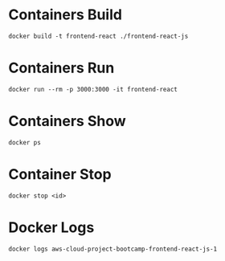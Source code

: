 

# Containers Build

```
docker build -t frontend-react ./frontend-react-js
```

# Containers Run

```
docker run --rm -p 3000:3000 -it frontend-react

```


# Containers Show

```
docker ps
```

# Container Stop

```
docker stop <id>
```

# Docker Logs

```
docker logs aws-cloud-project-bootcamp-frontend-react-js-1
```
